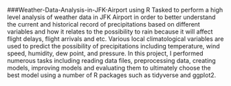 ###Weather-Data-Analysis-in-JFK-Airport using R
Tasked to perform a high level analysis of weather data in JFK Airport in order to better understand the current and historical record of precipitations based on different variables and how it relates to the possibility to rain because it will affect flight delays, flight arrivals and etc. Various local climatological variables are used to predict the possibility of precipitations including temperature, wind speed, humidity, dew point, and pressure. In this project, I performed numerous tasks including reading data files, preprocessing data, creating models, improving models and evaluating them to ultimately choose the best model using a number of R packages such as tidyverse and ggplot2.
